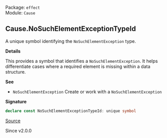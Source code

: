Package: `effect`<br />
Module: `Cause`<br />

## Cause.NoSuchElementExceptionTypeId

A unique symbol identifying the `NoSuchElementException` type.

**Details**

This provides a symbol that identifies a `NoSuchElementException`. It helps
differentiate cases where a required element is missing within a data
structure.

**See**

- `NoSuchElementException` Create or work with a `NoSuchElementException`

**Signature**

```ts
declare const NoSuchElementExceptionTypeId: unique symbol
```

[Source](https://github.com/Effect-TS/effect/tree/main/packages/effect/src/Cause.ts#L143)

Since v2.0.0